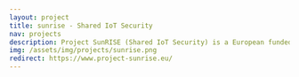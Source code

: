 ```yaml
---
layout: project
title: sunrise - Shared IoT Security
nav: projects
description: Project SunRISE (Shared IoT Security) is a European funded project under the label of Penta. Project SunRISE aims to develop secure end-to-end system solutions, based on the use of Security Intelligence Data (SID) for Machine Learning (ML).
img: /assets/img/projects/sunrise.png
redirect: https://www.project-sunrise.eu/
---
```

